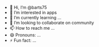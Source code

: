 - 👋 Hi, I’m @barts75
- 👀 I’m interested in apps
- 🌱 I’m currently learning ...
- 💞️ I’m looking to collaborate on community
- 📫 How to reach me ...
- 😄 Pronouns: ...
- ⚡ Fun fact: ...

<!---
barts75/barts75 is a ✨ special ✨ repository because its `README.md` (this file) appears on your GitHub profile.
You can click the Preview link to take a look at your changes.
--->
